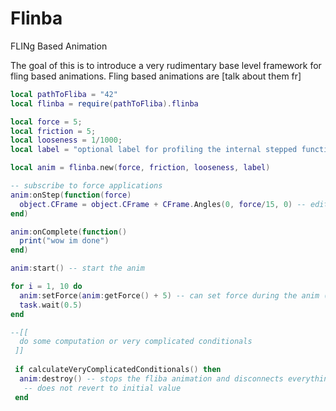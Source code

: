 # Flinba
FLINg Based Animation

The goal of this is to introduce a very rudimentary base level framework for fling based animations.
Fling based animations are [talk about them fr]

```lua
local pathToFliba = "42"
local flinba = require(pathToFliba).flinba

local force = 5;
local friction = 5;
local looseness = 1/1000;
local label = "optional label for profiling the internal stepped function"

local anim = flinba.new(force, friction, looseness, label)

-- subscribe to force applications
anim:onStep(function(force)
  object.CFrame = object.CFrame + CFrame.Angles(0, force/15, 0) -- edit the objects value based off of the force given
end)

anim:onComplete(function()
  print("wow im done")
end)

anim:start() -- start the anim

for i = 1, 10 do
  anim:setForce(anim:getForce() + 5) -- can set force during the anim (based off of player input or other factors)
  task.wait(0.5)
end

--[[
  do some computation or very complicated conditionals
 ]]
 
 if calculateVeryComplicatedConditionals() then
  anim:destroy() -- stops the fliba animation and disconnects everything, etc. 
   -- does not revert to initial value
 end
```
